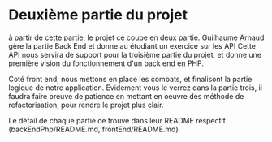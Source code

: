 # Deuxième partie du projet

à partir de cette partie, le projet ce coupe en deux partie. 
Guilhaume Arnaud gère la partie Back End et donne au étudiant un exercice sur les API 
Cette API nous servira de support pour la troisième partie du projet, et donne une première vision du fonctionnement d'un back end en PHP. 

Coté front end, nous mettons en place les combats, et finalisont la partie logique de notre application. 
Evidement vous le verrez dans la partie trois, il faudra faire preuve de patience en mettant en oeuvre des méthode de refactorisation, pour rendre le  projet plus clair. 


Le détail de chaque partie ce trouve dans leur README respectif (backEndPhp/README.md, frontEnd/README.md) 